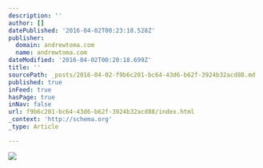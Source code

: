 ```yaml
---
description: ''
author: []
datePublished: '2016-04-02T00:23:18.528Z'
publisher:
  domain: andrewtoma.com
  name: andrewtoma.com
dateModified: '2016-04-02T00:20:18.699Z'
title: ''
sourcePath: _posts/2016-04-02-f9b6c201-bc64-43d6-b62f-3924b32acd88.md
published: true
inFeed: true
hasPage: true
inNav: false
url: f9b6c201-bc64-43d6-b62f-3924b32acd88/index.html
_context: 'http://schema.org'
_type: Article

---
```

![](https://static.wixstatic.com/media/4ef0f5_b0f29e779f2f4546af6dd82101934543.png/v1/fill/w_594,h_398,al_c/4ef0f5_b0f29e779f2f4546af6dd82101934543.png)